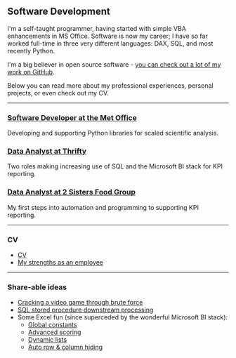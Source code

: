 ## Software Development

I'm a self-taught programmer, having started with simple VBA enhancements in 
MS Office. Software is now my career; I have so far worked 
full-time in three very different languages: DAX, SQL, and most recently Python.

I'm a big believer in open source software - [you can check out a lot of my work
on GitHub](https://github.com/trexfeathers).

Below you can read more about my professional experiences, personal projects,
or even check out my CV.

---

### [Software Developer at the Met Office](software_dev_mo.md)

Developing and supporting Python libraries for scaled scientific analysis.

### [Data Analyst at Thrifty](data_analyst_thrifty.md)

Two roles making increasing use of SQL and the Microsoft BI stack for 
KPI reporting.

### [Data Analyst at 2 Sisters Food Group](data_analyst_2sfg.md)

My first steps into automation and programming to supporting KPI reporting.

---

### CV

* [CV](martin_yeo_cv_pw.pdf)
* [My strengths as an employee](martins_strengths.md)

---

### Share-able ideas

* [Cracking a video game through brute force](python/purple.md)
* [SQL stored procedure downstream processing](sql/sp_downstream.md)
* Some Excel fun (since superceded by the wonderful Microsoft BI stack):
  * [Global constants](excel/global_constants.md)
  * [Advanced scoring](excel/advanced_scoring.md)
  * [Dynamic lists](excel/dynamic_lists.md)
  * [Auto row & column hiding](excel/auto_hide.md)
